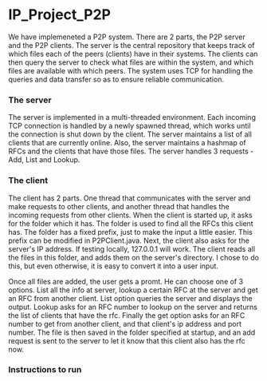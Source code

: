 # IP_Project_P2P

We have implemeneted a P2P system. There are 2 parts, the P2P server and the P2P clients. The server is the central repository that keeps track of which files each of the peers (clients) have in their systems. The clients can then query the server to check what files are within the system, and which files are available with which peers. The system uses TCP for handling the queries and data transfer so as to ensure reliable communication.

### The server

The server is implemented in a multi-threaded environment. Each incoming TCP connection is handled by a newly spawned thread, which works until the connection is shut down by the client. The server maintains a list of all clients that are currently online. Also, the server maintains a hashmap of RFCs and the clients that have those files. The server handles 3 requests - Add, List and Lookup.

### The client

The client has 2 parts. One thread that communicates with the server and make requests to other clients, and another thread that handles the incoming requests from other clients. When the client is started up, it asks for the folder which it has. The folder is used to find all the RFCs this client has. The folder has a fixed prefix, just to make the input a little easier. This prefix can be modified in P2PClient.java. Next, the client also asks for the server's IP address. If testing locally, 127.0.0.1 will work. The client reads all the files in this folder, and adds them on the server's directory. I chose to do this, but even otherwise, it is easy to convert it into a user input. 

Once all files are added, the user gets a promt. He can choose one of 3 options. List all the info at server, lookup a certain RFC at the server and get an RFC from another client. List option queries the server and displays the output. Lookup asks for an RFC number to lookup on the server and returns the list of clients that have the rfc. Finally the get option asks for an RFC number to get from another client, and that client's ip address and port number. The file is then saved in the folder specified at startup, and an add request is sent to the server to let it know that this client also has the rfc now.

### Instructions to run
